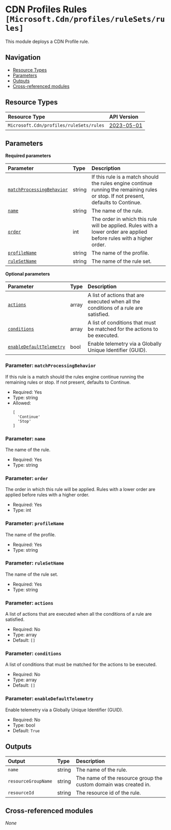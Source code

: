 # CDN Profiles Rules `[Microsoft.Cdn/profiles/ruleSets/rules]`

This module deploys a CDN Profile rule.

## Navigation

- [Resource Types](#Resource-Types)
- [Parameters](#Parameters)
- [Outputs](#Outputs)
- [Cross-referenced modules](#Cross-referenced-modules)

## Resource Types

| Resource Type | API Version |
| :-- | :-- |
| `Microsoft.Cdn/profiles/ruleSets/rules` | [2023-05-01](https://learn.microsoft.com/en-us/azure/templates/Microsoft.Cdn/2023-05-01/profiles/ruleSets/rules) |

## Parameters

**Required parameters**

| Parameter | Type | Description |
| :-- | :-- | :-- |
| [`matchProcessingBehavior`](#parameter-matchprocessingbehavior) | string | If this rule is a match should the rules engine continue running the remaining rules or stop. If not present, defaults to Continue. |
| [`name`](#parameter-name) | string | The name of the rule. |
| [`order`](#parameter-order) | int | The order in which this rule will be applied. Rules with a lower order are applied before rules with a higher order. |
| [`profileName`](#parameter-profilename) | string | The name of the profile. |
| [`ruleSetName`](#parameter-rulesetname) | string | The name of the rule set. |

**Optional parameters**

| Parameter | Type | Description |
| :-- | :-- | :-- |
| [`actions`](#parameter-actions) | array | A list of actions that are executed when all the conditions of a rule are satisfied. |
| [`conditions`](#parameter-conditions) | array | A list of conditions that must be matched for the actions to be executed. |
| [`enableDefaultTelemetry`](#parameter-enabledefaulttelemetry) | bool | Enable telemetry via a Globally Unique Identifier (GUID). |

### Parameter: `matchProcessingBehavior`

If this rule is a match should the rules engine continue running the remaining rules or stop. If not present, defaults to Continue.

- Required: Yes
- Type: string
- Allowed:
  ```Bicep
  [
    'Continue'
    'Stop'
  ]
  ```

### Parameter: `name`

The name of the rule.

- Required: Yes
- Type: string

### Parameter: `order`

The order in which this rule will be applied. Rules with a lower order are applied before rules with a higher order.

- Required: Yes
- Type: int

### Parameter: `profileName`

The name of the profile.

- Required: Yes
- Type: string

### Parameter: `ruleSetName`

The name of the rule set.

- Required: Yes
- Type: string

### Parameter: `actions`

A list of actions that are executed when all the conditions of a rule are satisfied.

- Required: No
- Type: array
- Default: `[]`

### Parameter: `conditions`

A list of conditions that must be matched for the actions to be executed.

- Required: No
- Type: array
- Default: `[]`

### Parameter: `enableDefaultTelemetry`

Enable telemetry via a Globally Unique Identifier (GUID).

- Required: No
- Type: bool
- Default: `True`


## Outputs

| Output | Type | Description |
| :-- | :-- | :-- |
| `name` | string | The name of the rule. |
| `resourceGroupName` | string | The name of the resource group the custom domain was created in. |
| `resourceId` | string | The resource id of the rule. |

## Cross-referenced modules

_None_
